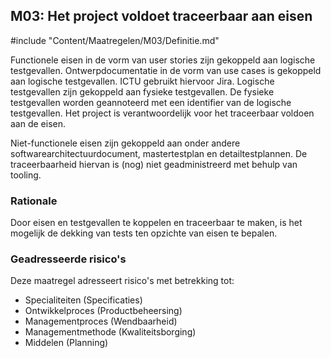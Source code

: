 ## M03: Het project voldoet traceerbaar aan eisen

#include "Content/Maatregelen/M03/Definitie.md"

Functionele eisen in de vorm van user stories zijn gekoppeld aan logische testgevallen. Ontwerpdocumentatie in de vorm van use cases is gekoppeld aan logische testgevallen. ICTU gebruikt hiervoor Jira. Logische testgevallen zijn gekoppeld aan fysieke testgevallen. De fysieke testgevallen worden geannoteerd met een identifier van de logische testgevallen. Het project is verantwoordelijk voor het traceerbaar voldoen aan de eisen.

Niet-functionele eisen zijn gekoppeld aan onder andere softwarearchitectuurdocument, mastertestplan en detailtestplannen. De traceerbaarheid hiervan is (nog) niet geadministreerd met behulp van tooling.

### Rationale

Door eisen en testgevallen te koppelen en traceerbaar te maken, is het mogelijk de dekking van tests ten opzichte van eisen te bepalen.

### Geadresseerde risico's

Deze maatregel adresseert risico's met betrekking tot:

* Specialiteiten (Specificaties)
* Ontwikkelproces (Productbeheersing)
* Managementproces (Wendbaarheid)
* Managementmethode (Kwaliteitsborging)
* Middelen (Planning)
